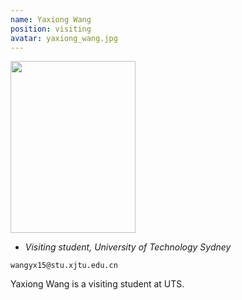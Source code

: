 ```yaml
---
name: Yaxiong Wang
position: visiting
avatar: yaxiong_wang.jpg
---
```


<img width="200" height="275" src="{{site.baseurl}}/images/people/{{page.avatar}}" data-action="zoom">

- _Visiting student, University of Technology Sydney_<br>
<!--- _Science coach. Collaborator. Transdisciplinary optimist._-->

<i class="fa fa-envelope-o"></i> `wangyx15@stu.xjtu.edu.cn`

Yaxiong Wang is a visiting student at UTS.
